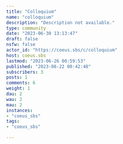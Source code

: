 ```yaml
---
title: "Colloquium" 
name: "colloquium"
description: "Description not available."
type: community
date: "2023-06-30 13:13:47"
draft: false
nsfw: false
actor_id: "https://coeus.sbs/c/colloquium"
host: coeus.sbs
lastmod: "2023-06-26 00:59:53"
published: "2023-06-22 00:42:48"
subscribers: 3
posts: 1
comments: 6
weight: 1
dau: 2
wau: 2
mau: 2
instances:
- "coeus_sbs"
tags: 
- "coeus_sbs"

---
```

